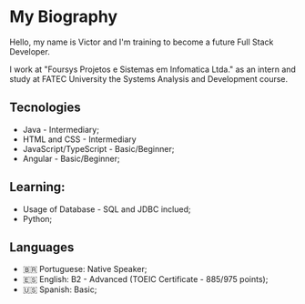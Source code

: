 # My Biography

Hello, my name is Victor and I'm training to become a future Full Stack Developer.

I work at "Foursys Projetos e Sistemas em Infomatica Ltda." as an intern and study at FATEC University the Systems Analysis and Development course.

## Tecnologies

+ Java - Intermediary;
+ HTML and CSS - Intermediary
+ JavaScript/TypeScript - Basic/Beginner;
+ Angular - Basic/Beginner;

## Learning:
  
+ Usage of Database - SQL and JDBC inclued;
+ Python;

## Languages

+ 🇧🇷 Portuguese: Native Speaker;
+ 🇪🇸 English: B2 - Advanced (TOEIC Certificate - 885/975 points);
+ 🇺🇸 Spanish: Basic;
